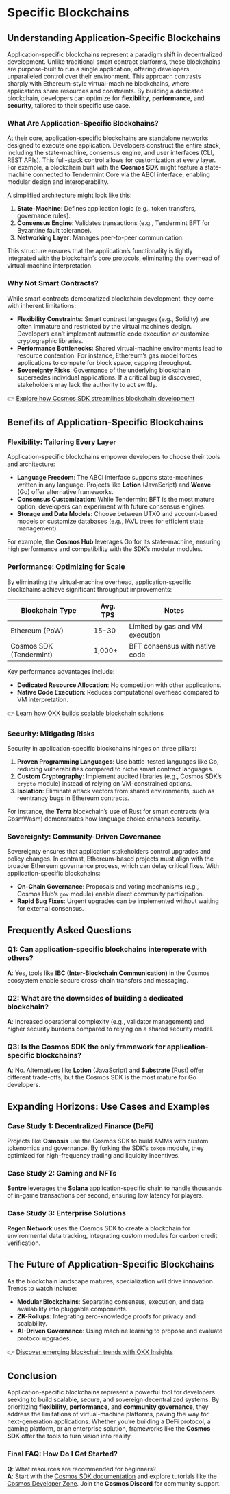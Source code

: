 # Specific Blockchains  

## Understanding Application-Specific Blockchains  

Application-specific blockchains represent a paradigm shift in decentralized development. Unlike traditional smart contract platforms, these blockchains are purpose-built to run a single application, offering developers unparalleled control over their environment. This approach contrasts sharply with Ethereum-style virtual-machine blockchains, where applications share resources and constraints. By building a dedicated blockchain, developers can optimize for **flexibility**, **performance**, and **security**, tailored to their specific use case.  

### What Are Application-Specific Blockchains?  

At their core, application-specific blockchains are standalone networks designed to execute one application. Developers construct the entire stack, including the state-machine, consensus engine, and user interfaces (CLI, REST APIs). This full-stack control allows for customization at every layer. For example, a blockchain built with the **Cosmos SDK** might feature a state-machine connected to Tendermint Core via the ABCI interface, enabling modular design and interoperability.  

A simplified architecture might look like this:  

1. **State-Machine**: Defines application logic (e.g., token transfers, governance rules).  
2. **Consensus Engine**: Validates transactions (e.g., Tendermint BFT for Byzantine fault tolerance).  
3. **Networking Layer**: Manages peer-to-peer communication.  

This structure ensures that the application’s functionality is tightly integrated with the blockchain’s core protocols, eliminating the overhead of virtual-machine interpretation.  

### Why Not Smart Contracts?  

While smart contracts democratized blockchain development, they come with inherent limitations:  

- **Flexibility Constraints**: Smart contract languages (e.g., Solidity) are often immature and restricted by the virtual machine’s design. Developers can’t implement automatic code execution or customize cryptographic libraries.  
- **Performance Bottlenecks**: Shared virtual-machine environments lead to resource contention. For instance, Ethereum’s gas model forces applications to compete for block space, capping throughput.  
- **Sovereignty Risks**: Governance of the underlying blockchain supersedes individual applications. If a critical bug is discovered, stakeholders may lack the authority to act swiftly.  

👉 [Explore how Cosmos SDK streamlines blockchain development](https://bit.ly/okx-bonus)  

## Benefits of Application-Specific Blockchains  

### Flexibility: Tailoring Every Layer  

Application-specific blockchains empower developers to choose their tools and architecture:  

- **Language Freedom**: The ABCI interface supports state-machines written in any language. Projects like **Lotion** (JavaScript) and **Weave** (Go) offer alternative frameworks.  
- **Consensus Customization**: While Tendermint BFT is the most mature option, developers can experiment with future consensus engines.  
- **Storage and Data Models**: Choose between UTXO and account-based models or customize databases (e.g., IAVL trees for efficient state management).  

For example, the **Cosmos Hub** leverages Go for its state-machine, ensuring high performance and compatibility with the SDK’s modular modules.  

### Performance: Optimizing for Scale  

By eliminating the virtual-machine overhead, application-specific blockchains achieve significant throughput improvements:  

| Blockchain Type          | Avg. TPS | Notes                          |  
|--------------------------|----------|--------------------------------|  
| Ethereum (PoW)           | 15-30    | Limited by gas and VM execution|  
| Cosmos SDK (Tendermint)  | 1,000+   | BFT consensus with native code |  

Key performance advantages include:  
- **Dedicated Resource Allocation**: No competition with other applications.  
- **Native Code Execution**: Reduces computational overhead compared to VM interpretation.  

👉 [Learn how OKX builds scalable blockchain solutions](https://bit.ly/okx-bonus)  

### Security: Mitigating Risks  

Security in application-specific blockchains hinges on three pillars:  

1. **Proven Programming Languages**: Use battle-tested languages like Go, reducing vulnerabilities compared to niche smart contract languages.  
2. **Custom Cryptography**: Implement audited libraries (e.g., Cosmos SDK’s `crypto` module) instead of relying on VM-constrained options.  
3. **Isolation**: Eliminate attack vectors from shared environments, such as reentrancy bugs in Ethereum contracts.  

For instance, the **Terra** blockchain’s use of Rust for smart contracts (via CosmWasm) demonstrates how language choice enhances security.  

### Sovereignty: Community-Driven Governance  

Sovereignty ensures that application stakeholders control upgrades and policy changes. In contrast, Ethereum-based projects must align with the broader Ethereum governance process, which can delay critical fixes. With application-specific blockchains:  

- **On-Chain Governance**: Proposals and voting mechanisms (e.g., Cosmos Hub’s `gov` module) enable direct community participation.  
- **Rapid Bug Fixes**: Urgent upgrades can be implemented without waiting for external consensus.  

## Frequently Asked Questions  

### Q1: Can application-specific blockchains interoperate with others?  
**A**: Yes, tools like **IBC (Inter-Blockchain Communication)** in the Cosmos ecosystem enable secure cross-chain transfers and messaging.  

### Q2: What are the downsides of building a dedicated blockchain?  
**A**: Increased operational complexity (e.g., validator management) and higher security burdens compared to relying on a shared security model.  

### Q3: Is the Cosmos SDK the only framework for application-specific blockchains?  
**A**: No. Alternatives like **Lotion** (JavaScript) and **Substrate** (Rust) offer different trade-offs, but the Cosmos SDK is the most mature for Go developers.  

## Expanding Horizons: Use Cases and Examples  

### Case Study 1: Decentralized Finance (DeFi)  

Projects like **Osmosis** use the Cosmos SDK to build AMMs with custom tokenomics and governance. By forking the SDK’s `token` module, they optimized for high-frequency trading and liquidity incentives.  

### Case Study 2: Gaming and NFTs  

**Sentre** leverages the **Solana** application-specific chain to handle thousands of in-game transactions per second, ensuring low latency for players.  

### Case Study 3: Enterprise Solutions  

**Regen Network** uses the Cosmos SDK to create a blockchain for environmental data tracking, integrating custom modules for carbon credit verification.  

## The Future of Application-Specific Blockchains  

As the blockchain landscape matures, specialization will drive innovation. Trends to watch include:  

- **Modular Blockchains**: Separating consensus, execution, and data availability into pluggable components.  
- **ZK-Rollups**: Integrating zero-knowledge proofs for privacy and scalability.  
- **AI-Driven Governance**: Using machine learning to propose and evaluate protocol upgrades.  

👉 [Discover emerging blockchain trends with OKX Insights](https://bit.ly/okx-bonus)  

## Conclusion  

Application-specific blockchains represent a powerful tool for developers seeking to build scalable, secure, and sovereign decentralized systems. By prioritizing **flexibility**, **performance**, and **community governance**, they address the limitations of virtual-machine platforms, paving the way for next-generation applications. Whether you’re building a DeFi protocol, a gaming platform, or an enterprise solution, frameworks like the **Cosmos SDK** offer the tools to turn vision into reality.  

### Final FAQ: How Do I Get Started?  

**Q**: What resources are recommended for beginners?  
**A**: Start with the [Cosmos SDK documentation](https://docs.cosmos.network) and explore tutorials like the [Cosmos Developer Zone](https://tutorials.cosmos.network). Join the **Cosmos Discord** for community support.